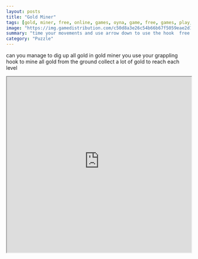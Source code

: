 ```yaml
---
layout: posts
title: "Gold Miner"
tags: [gold, miner, free, online, games, oyna, game, free, games, play, play, games]
image: "https://img.gamedistribution.com/c50d8a3e26c54b66b67f5059eae2d13d-512x384.jpeg"
summary: "time your movements and use arrow down to use the hook  free online games oyna game free games play play games"
category: "Puzzle"
---
```


can you manage to dig up all gold in gold miner you use your grappling hook to mine all gold from the ground collect a lot of gold to reach each level

<iframe width="100%" height="480px;" src="https://html5.gamedistribution.com/c50d8a3e26c54b66b67f5059eae2d13d/"></iframe>